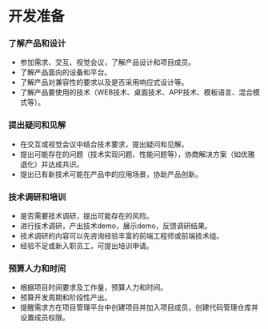 # 开发准备

### 了解产品和设计
* 参加需求、交互、视觉会议，了解产品设计和项目成员。
* 了解产品面向的设备和平台。
* 了解产品对兼容性的要求以及是否采用响应式设计等。
* 了解产品要使用的技术（WEB技术、桌面技术、APP技术、模板语言、混合模式等）。
### 提出疑问和见解
* 在交互或视觉会议中结合技术要求，提出疑问和见解。
* 提出可能存在的问题（技术实现问题、性能问题等），协商解决方案（如优雅退化）并达成共识。
* 提出已有新技术可能在产品中的应用场景，协助产品创新。
### 技术调研和培训
* 是否需要技术调研，提出可能存在的风险。
* 进行技术调研，产出技术demo，展示demo，反馈调研结果。
* 技术调研的内容可以先咨询经验丰富的前端工程师或前端技术组。
* 经验不足或新入职员工，可提出培训申请。
### 预算人力和时间
* 根据项目时间要求及工作量，预算人力和时间。
* 预算开发周期和阶段性产出。
* 提醒需求方在项目管理平台中创建项目并加入项目成员，创建代码管理仓库并设置成员权限。